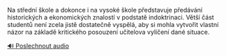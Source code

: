 
Na střední škole a dokonce i na vysoké škole představuje předávání historických a ekonomických znalostí v podstatě indoktrinaci. Větší část studentů není zcela jistě dostatečně vyspělá, aby si mohla vytvořit vlastní názor na základě kritického posouzení učitelova vylíčení dané situace.

[🔊 Poslechnout audio](/data/7-paragraphs/audio/chapter_169/para_012-Na-stedn-kole-a-dokonce-i-na-vysok-kole-peds.mp3)
